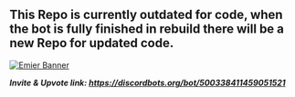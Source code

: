 ## This Repo is currently outdated for code, when the bot is fully finished in rebuild there will be a new Repo for updated code.
[![Emier Banner](https://i.imgur.com/FG9s3pz.png)](https://discord.gg/6RwDF5Q "Emier™")

***Invite & Upvote link: https://discordbots.org/bot/500338411459051521***
